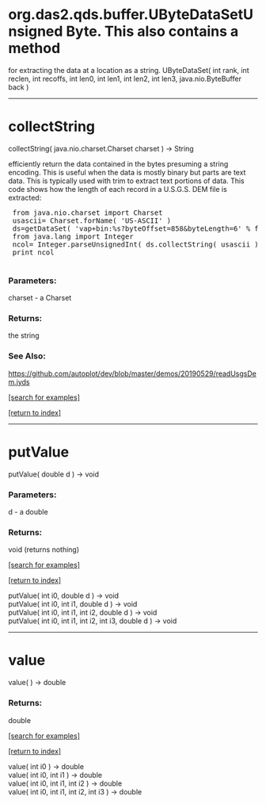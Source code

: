 # org.das2.qds.buffer.UByteDataSetUnsigned Byte.  This also contains a method
 for extracting the data at a location as a string.
UByteDataSet( int rank, int reclen, int recoffs, int len0, int len1, int len2, int len3, java.nio.ByteBuffer back )


***
<a name="collectString"></a>
# collectString
collectString( java.nio.charset.Charset charset ) &rarr; String

efficiently return the data contained in the bytes presuming a string
 encoding.  This is useful when the data is mostly binary but parts
 are text data.  This is typically used with trim to extract text portions
 of data.  This code shows how the length of each record in a U.S.G.S.
 DEM file is extracted:
 <pre>
 from java.nio.charset import Charset
 usascii= Charset.forName( 'US-ASCII' )
 ds=getDataSet( 'vap+bin:%s?byteOffset=858&byteLength=6' % fil.toURI() )
 from java.lang import Integer
 ncol= Integer.parseUnsignedInt( ds.collectString( usascii ).strip() )
 print ncol
 </pre>

### Parameters:
charset - a Charset

### Returns:
the string
### See Also:
<a href='https://github.com/autoplot/dev/blob/master/demos/20190529/readUsgsDem.jyds'>https://github.com/autoplot/dev/blob/master/demos/20190529/readUsgsDem.jyds</a> <br>

<a href="https://github.com/autoplot/dev/search?q=collectString&unscoped_q=collectString">[search for examples]</a>

<a href="https://github.com/autoplot/documentation/blob/master/javadoc/index-all.md">[return to index]</a>

***
<a name="putValue"></a>
# putValue
putValue( double d ) &rarr; void



### Parameters:
d - a double

### Returns:
void (returns nothing)


<a href="https://github.com/autoplot/dev/search?q=putValue&unscoped_q=putValue">[search for examples]</a>

<a href="https://github.com/autoplot/documentation/blob/master/javadoc/index-all.md">[return to index]</a>

putValue( int i0, double d ) &rarr; void<br>
putValue( int i0, int i1, double d ) &rarr; void<br>
putValue( int i0, int i1, int i2, double d ) &rarr; void<br>
putValue( int i0, int i1, int i2, int i3, double d ) &rarr; void<br>
***
<a name="value"></a>
# value
value(  ) &rarr; double



### Returns:
double


<a href="https://github.com/autoplot/dev/search?q=value&unscoped_q=value">[search for examples]</a>

<a href="https://github.com/autoplot/documentation/blob/master/javadoc/index-all.md">[return to index]</a>

value( int i0 ) &rarr; double<br>
value( int i0, int i1 ) &rarr; double<br>
value( int i0, int i1, int i2 ) &rarr; double<br>
value( int i0, int i1, int i2, int i3 ) &rarr; double<br>
